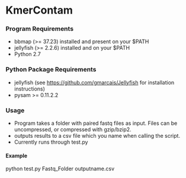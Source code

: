 # KmerContam

### Program Requirements
- bbmap (>= 37.23) installed and present on your $PATH
- jellyfish (>= 2.2.6) installed and on your $PATH
- Python 2.7

### Python Package Requirements
- jellyfish (see https://github.com/gmarcais/Jellyfish for installation instructions)
- pysam >= 0.11.2.2

### Usage
- Program takes a folder with paired fastq files as input. Files can be uncompressed, or compressed with gzip/bzip2.
- outputs results to a csv file which you name when calling the script.
- Currently runs through test.py

#### Example
python test.py Fastq_Folder outputname.csv

